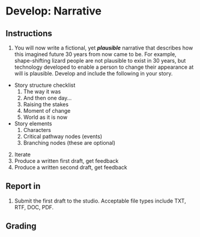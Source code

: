 # Develop: Narrative

## Instructions
1. You will now write a fictional, yet ***plausible*** narrative that describes how this imagined future 30 years from now came to be. For example, shape-shifting lizard people are not plausible to exist in 30 years, but technology developed to enable a person to change their appearance at will is plausible. Develop and include the following in your story.
  - Story structure checklist
    1. The way it was
    2. And then one day...
    3. Raising the stakes
    4. Moment of change
    5. World as it is now 
  - Story elements
    1.  Characters
    2.  Critical pathway nodes (events)
    3.  Branching nodes (these are optional)
2. Iterate
  1. Produce a written first draft, get feedback
  2. Produce a written second draft, get feedback


## Report in
1. Submit the first draft to the studio. Acceptable file types include TXT, RTF, DOC, PDF.

## Grading